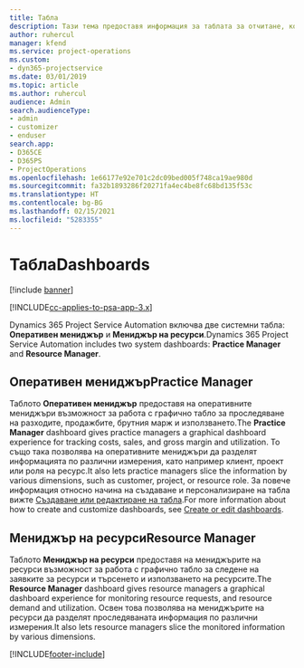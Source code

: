 ```yaml
---
title: Табла
description: Тази тема предоставя информация за таблата за отчитане, които са включени в Dynamics 365 Project Service Automation.
author: ruhercul
manager: kfend
ms.service: project-operations
ms.custom:
- dyn365-projectservice
ms.date: 03/01/2019
ms.topic: article
ms.author: ruhercul
audience: Admin
search.audienceType:
- admin
- customizer
- enduser
search.app:
- D365CE
- D365PS
- ProjectOperations
ms.openlocfilehash: 1e66177e92e701c2dc09bed005f748ca19ae980d
ms.sourcegitcommit: fa32b1893286f20271fa4ec4be8fc68bd135f53c
ms.translationtype: HT
ms.contentlocale: bg-BG
ms.lasthandoff: 02/15/2021
ms.locfileid: "5283355"
---
```

# <a name="dashboards"></a><span data-ttu-id="0eb42-103">Табла</span><span class="sxs-lookup"><span data-stu-id="0eb42-103">Dashboards</span></span>

[!include [banner](../includes/psa-now-project-operations.md)]

[!INCLUDE[cc-applies-to-psa-app-3.x](../includes/cc-applies-to-psa-app-3x.md)]

<span data-ttu-id="0eb42-104">Dynamics 365 Project Service Automation включва две системни табла: **Оперативен мениджър** и **Мениджър на ресурси**.</span><span class="sxs-lookup"><span data-stu-id="0eb42-104">Dynamics 365 Project Service Automation includes two system dashboards: **Practice Manager** and **Resource Manager**.</span></span>

## <a name="practice-manager"></a><span data-ttu-id="0eb42-105">Оперативен мениджър</span><span class="sxs-lookup"><span data-stu-id="0eb42-105">Practice Manager</span></span> 

<span data-ttu-id="0eb42-106">Таблото **Оперативен мениджър** предоставя на оперативните мениджъри възможност за работа с графично табло за проследяване на разходите, продажбите, брутния марж и използването.</span><span class="sxs-lookup"><span data-stu-id="0eb42-106">The **Practice Manager** dashboard gives practice managers a graphical dashboard experience for tracking costs, sales, and gross margin and utilization.</span></span> <span data-ttu-id="0eb42-107">То също така позволява на оперативните мениджъри да разделят информацията по различни измерения, като например клиент, проект или роля на ресурс.</span><span class="sxs-lookup"><span data-stu-id="0eb42-107">It also lets practice managers slice the information by various dimensions, such as customer, project, or resource role.</span></span> <span data-ttu-id="0eb42-108">За повече информация относно начина на създаване и персонализиране на табла вижте [Създаване или редактиране на табла](https://docs.microsoft.com/dynamics365/customerengagement/on-premises/customize/create-edit-dashboards).</span><span class="sxs-lookup"><span data-stu-id="0eb42-108">For more information about how to create and customize dashboards, see [Create or edit dashboards](https://docs.microsoft.com/dynamics365/customerengagement/on-premises/customize/create-edit-dashboards).</span></span>

## <a name="resource-manager"></a><span data-ttu-id="0eb42-109">Мениджър на ресурси</span><span class="sxs-lookup"><span data-stu-id="0eb42-109">Resource Manager</span></span> 

<span data-ttu-id="0eb42-110">Таблото **Мениджър на ресурси** предоставя на мениджърите на ресурси възможност за работа с графично табло за следене на заявките за ресурси и търсенето и използването на ресурсите.</span><span class="sxs-lookup"><span data-stu-id="0eb42-110">The **Resource Manager** dashboard gives resource managers a graphical dashboard experience for monitoring resource requests, and resource demand and utilization.</span></span> <span data-ttu-id="0eb42-111">Освен това позволява на мениджърите на ресурси да разделят проследяваната информация по различни измерения.</span><span class="sxs-lookup"><span data-stu-id="0eb42-111">It also lets resource managers slice the monitored information by various dimensions.</span></span>


[!INCLUDE[footer-include](../includes/footer-banner.md)]